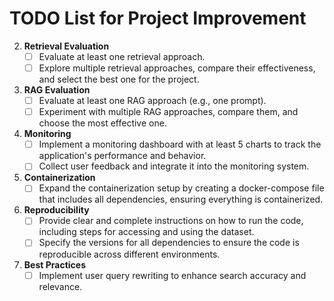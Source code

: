 # TODO List for Project Improvement

2. **Retrieval Evaluation**
   - [ ] Evaluate at least one retrieval approach.
   - [ ] Explore multiple retrieval approaches, compare their effectiveness, and select the best one for the project.

3. **RAG Evaluation**
   - [ ] Evaluate at least one RAG approach (e.g., one prompt).
   - [ ] Experiment with multiple RAG approaches, compare them, and choose the most effective one.

4. **Monitoring**
   - [ ] Implement a monitoring dashboard with at least 5 charts to track the application's performance and behavior.
   - [ ] Collect user feedback and integrate it into the monitoring system.

5. **Containerization**
   - [ ] Expand the containerization setup by creating a docker-compose file that includes all dependencies, ensuring everything is containerized.

6. **Reproducibility**
   - [ ] Provide clear and complete instructions on how to run the code, including steps for accessing and using the dataset.
   - [ ] Specify the versions for all dependencies to ensure the code is reproducible across different environments.

7. **Best Practices**
   - [ ] Implement user query rewriting to enhance search accuracy and relevance.
